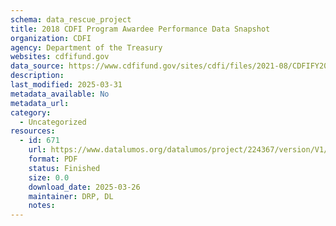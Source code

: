 ```yaml
---
schema: data_rescue_project 
title: 2018 CDFI Program Awardee Performance Data Snapshot
organization: CDFI
agency: Department of the Treasury
websites: cdfifund.gov
data_source: https://www.cdfifund.gov/sites/cdfi/files/2021-08/CDFIFY2018-Performance-Data.pdf
description: 
last_modified: 2025-03-31
metadata_available: No
metadata_url: 
category:
  - Uncategorized
resources:
  - id: 671
    url: https://www.datalumos.org/datalumos/project/224367/version/V1/view
    format: PDF
    status: Finished
    size: 0.0
    download_date: 2025-03-26
    maintainer: DRP, DL
    notes: 
---
```

